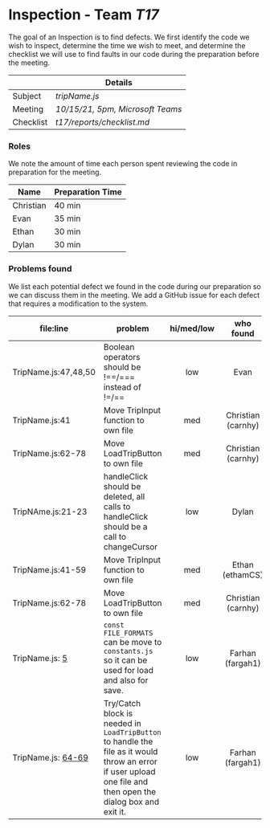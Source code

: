# Inspection - Team *T17* 

The goal of an Inspection is to find defects.
We first identify the code we wish to inspect, determine the time we wish to meet, and determine the checklist we will use to find faults in our code during the preparation before the meeting.

|  | Details |
| ----- | ----- |
| Subject | *tripName.js* |
| Meeting | *10/15/21, 5pm, Microsoft Teams* |
| Checklist | *t17/reports/checklist.md* |

### Roles

We note the amount of time each person spent reviewing the code in preparation for the meeting.

| Name | Preparation Time |
| ---- | ---- |
| Christian | 40 min |
| Evan | 35 min |
| Ethan | 30 min |
| Dylan | 30 min |



### Problems found

We list each potential defect we found in the code during our preparation so we can discuss them in the meeting.
We add a GitHub issue for each defect that requires a modification to the system.

| file:line | problem | hi/med/low | who found | github#  |
| --- | --- | :---: | :---: | --- |
| TripName.js:47,48,50 | Boolean operators should be !==/=== instead of !=/== | low | Evan | #513 |
| TripName.js:41 | Move TripInput function to own file | med | Christian (carnhy) | #501 |
| TripName.js:62-78 | Move LoadTripButton to own file | med | Christian (carnhy) | #502 |
| TripNAme.js:21-23 | handleClick should be deleted, all calls to handleClick should be a call to changeCursor | low | Dylan | #516 |
|  TripName.js:41-59 | Move TripInput function to own file | med | Ethan (ethamCS) | #501 |
|  TripName.js:62-78 | Move LoadTripButton to own file | med | Christian (carnhy) | #502 |
|  TripName.js: [5](https://github.com/CSU-CS-314-Fall-2021/t17/blob/9c20ba7b126b6144d6bb03ac8677742dcc47ae6d/client/src/components/Trip/Itinerary/TripName.js#L5) | `const FILE_FORMATS` can be move to `constants.js` so it can be used for load and also for save. | low | Farhan (fargah1) |  |
|  TripName.js: [64-69](https://github.com/CSU-CS-314-Fall-2021/t17/blob/9c20ba7b126b6144d6bb03ac8677742dcc47ae6d/client/src/components/Trip/Itinerary/TripName.js#L64) | Try/Catch block is needed in `LoadTripButton` to handle the file as it would throw an error if user upload one file and then open the dialog box and exit it.  | low | Farhan (fargah1) |  |

